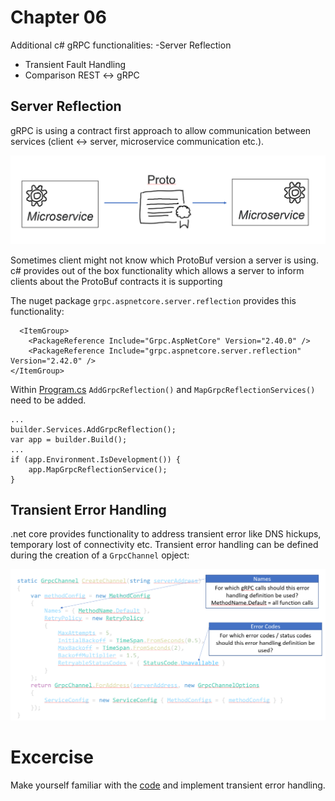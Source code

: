 # Chapter 06
Additional c# gRPC functionalities:
-Server Reflection 
- Transient Fault Handling
- Comparison REST <-> gRPC

## Server Reflection
gRPC is using a contract first approach to allow communication between services (client <-> server, microservice communication etc.).

![](img/ContractFirst.png)  

Sometimes client might not know which ProtoBuf version a server is using. c# provides out of the box functionality which allows a server to inform clients about the ProtoBuf contracts it is supporting

The nuget package `grpc.aspnetcore.server.reflection` provides this functionality: 

      <ItemGroup>
        <PackageReference Include="Grpc.AspNetCore" Version="2.40.0" />
        <PackageReference Include="grpc.aspnetcore.server.reflection" Version="2.42.0" />
    </ItemGroup>

Within [Program.cs](./Start/DataHub/DataHub.Server/Program.cs) `AddGrpcReflection()` and `MapGrpcReflectionServices()` need to be added.

    ...
    builder.Services.AddGrpcReflection();
    var app = builder.Build();
    ...
    if (app.Environment.IsDevelopment()) {
        app.MapGrpcReflectionService(); 
    }


## Transient Error Handling
.net core provides functionality to address transient error like DNS hickups, temporary lost of connectivity etc. Transient error handling can be defined during the creation of a `GrpcChannel` opject: 

![](img/TransientError.png)  

# Excercise
Make yourself familiar with the [code](./Start/DataHub/DataHub.Client/Program.cs) and implement transient error handling. 